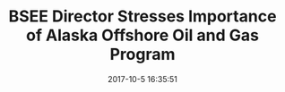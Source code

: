 ---
"title": "BSEE Director Stresses Importance of Alaska Offshore Oil and Gas Program"
"date": "2017-10-5 16:35:51"
"feed_name": "BSEE"
"feed_website": "https://www.bsee.gov/"
"feed_rss": "https://www.bsee.gov/feed/news-items/rss.xml"
"link": "https://www.bsee.gov/newsroom/latest-news/statements-and-releases/press-releases/bsee-director-stresses-importance-of"
"file": "_posts/2017-10-5-16-35-51_BSEE_0f55387dae903ba734cf75ceaff1b81ee264fd16.md"
"accident": "0"
"drilling": "0"
"dead": "0"
"injured": "0"
---